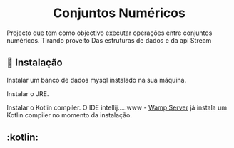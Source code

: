 <h1 align="center">
  Conjuntos Numéricos
</h1>
Projecto que tem como objectivo executar operações entre conjuntos numéricos. Tirando proveito
Das estruturas de dados e da api Stream


## :construction_worker: Instalação

 Instalar um banco de dados mysql instalado na sua máquina.
 
 Instalar o JRE.

 Instalar o Kotlin compiler. O IDE intellij.....www - [Wamp Server](https://www.wampserver.com/en/) já instala um Kotlin compiler no momento da instalação.
 


## :kotlin:
 
